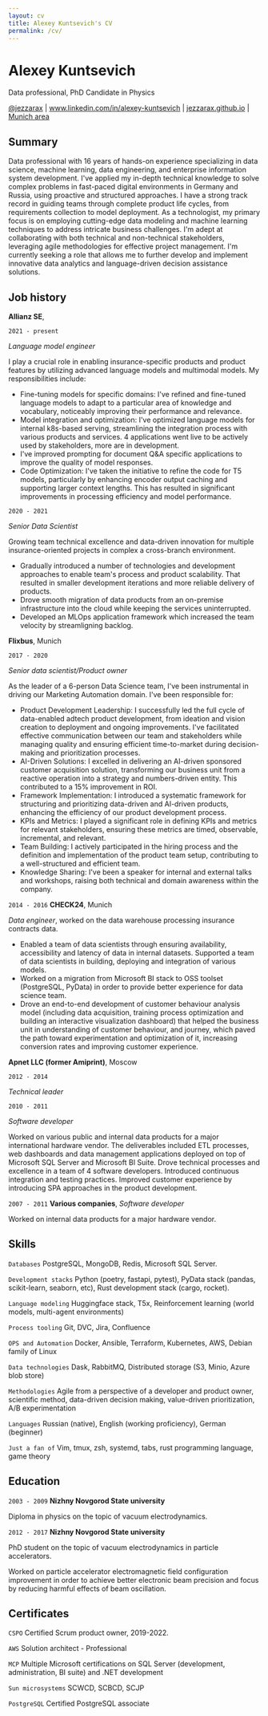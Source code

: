 ```yaml
---
layout: cv
title: Alexey Kuntsevich's CV
permalink: /cv/
---
```


# Alexey Kuntsevich
Data professional, PhD Candidate in Physics

<div id="webaddress">
<a href="https://twitter.com/jezzarax">@jezzarax</a>
| <a href="https://www.linkedin.com/in/alexey-kuntsevich">www.linkedin.com/in/alexey-kuntsevich</a>
| <a href="/blog/">jezzarax.github.io</a>
| <a href="https://goo.gl/maps/jxpZWvSq8uHwnLBC7">Munich area</a>
</div>


## Summary

Data professional with 16 years of hands-on experience specializing in data science, machine learning, data engineering, and enterprise information system development. I've applied my in-depth technical knowledge to solve complex problems in fast-paced digital environments in Germany and Russia, using proactive and structured approaches. I have a strong track record in guiding teams through complete product life cycles, from requirements collection to model deployment. As a technologist, my primary focus is on employing cutting-edge data modeling and machine learning techniques to address intricate business challenges. I'm adept at collaborating with both technical and non-technical stakeholders, leveraging agile methodologies for effective project management. I'm currently seeking a role that allows me to further develop and implement innovative data analytics and language-driven decision assistance solutions.


## Job history

__Allianz SE__, 

`2021 - present`

*Language model engineer*

I play a crucial role in enabling insurance-specific products and product features by utilizing advanced language models and multimodal models. My responsibilities include:

* Fine-tuning models for specific domains: I've refined and fine-tuned language models to adapt to a particular area of knowledge and vocabulary, noticeably improving their performance and relevance.
* Model integration and optimization: I've optimized language models for internal k8s-based serving, streamlining the integration process with various products and services. 4 applications went live to be actively used by stakeholders, more are in development.
* I've improved prompting for document Q&A specific applications to improve the quality of model responses.
* Code Optimization: I've taken the initiative to refine the code for T5 models, particularly by enhancing encoder output caching and supporting larger context lengths. This has resulted in significant improvements in processing efficiency and model performance.

`2020 - 2021`

*Senior Data Scientist*

Growing team technical excellence and data-driven innovation for multiple insurance-oriented projects in complex a cross-branch environment.

* Gradually introduced a number of technologies and development approaches to enable team's process and product scalability. That resulted in smaller development iterations and more reliable delivery of products.
* Drove smooth migration of data products from an on-premise infrastructure into the cloud while keeping the services uninterrupted.
* Developed an MLOps application framework which increased the team velocity by streamligning backlog.


__Flixbus__, Munich

`2017 - 2020`

*Senior data scientist/Product owner*

As the leader of a 6-person Data Science team, I've been instrumental in driving our Marketing Automation domain. I've been responsible for:

* Product Development Leadership: I successfully led the full cycle of data-enabled adtech product development, from ideation and vision creation to deployment and ongoing improvements. I've facilitated effective communication between our team and stakeholders while managing quality and ensuring efficient time-to-market during decision-making and prioritization processes.
* AI-Driven Solutions: I excelled in delivering an AI-driven sponsored customer acquisition solution, transforming our business unit from a reactive operation into a strategy and numbers-driven entity. This contributed to a 15% improvement in ROI.
* Framework Implementation: I introduced a systematic framework for structuring and prioritizing data-driven and AI-driven products, enhancing the efficiency of our product development process.
* KPIs and Metrics: I played a significant role in defining KPIs and metrics for relevant stakeholders, ensuring these metrics are timed, observable, incremental, and relevant.
* Team Building: I actively participated in the hiring process and the definition and implementation of the product team setup, contributing to a well-structured and efficient team.
* Knowledge Sharing: I've been a speaker for internal and external talks and workshops, raising both technical and domain awareness within the company.

`2014 - 2016`
__CHECK24__, Munich

*Data engineer*, worked on the data warehouse processing insurance contracts data.

* Enabled a team of data scientists through ensuring availability, accessibility and latency of data in internal datasets. Supported a team of data scientists in building, deploying and integration of various models.
* Worked on a migration from Microsoft BI stack to OSS toolset (PostgreSQL, PyData) in order to provide better experience for data science team.
* Drove an end-to-end development of customer behaviour analysis model (including data acquisition, training process optimization and building an interactive visualization dashboard) that helped the business unit in understanding of customer behaviour, and journey, which paved the path toward experimentation and optimization of it, increasing conversion rates and improving customer experience.

__Apnet LLC (former Amiprint)__, Moscow

`2012 - 2014`

*Technical leader*

`2010 - 2011`

*Software developer*

Worked on various public and internal data products for a major international hardware vendor. The deliverables included ETL processes, web dashboards and data management applications deployed on top of Microsoft SQL Server and Microsoft BI Suite. Drove technical processes and excellence in a team of 4 software developers. Introduced continuous integration and testing practices. Improved customer experience by introducing SPA approaches in the product development.

`2007 - 2011`
__Various companies__, *Software developer*

Worked on internal data products for a major hardware vendor.



## Skills

`Databases` PostgreSQL, MongoDB, Redis, Microsoft SQL Server.

`Development stacks` Python (poetry, fastapi, pytest), PyData stack (pandas, scikit-learn, seaborn, etc), Rust development stack (cargo, rocket).

`Language modeling` Huggingface stack, T5x, Reinforcement learning (world models, multi-agent environments)

`Process tooling` Git, DVC, Jira, Confluence

`OPS and Automation` Docker, Ansible, Terraform, Kubernetes, AWS, Debian family of Linux

`Data technologies` Dask, RabbitMQ, Distributed storage (S3, Minio, Azure blob store)

`Methodologies` Agile from a perspective of a developer and product owner, scientific method, data-driven decision making, value-driven prioritization, A/B experimentation

`Languages` Russian (native), English (working proficiency), German (beginner)

`Just a fan of` Vim, tmux, zsh, systemd, tabs, rust programming language, game theory

## Education

`2003 - 2009`
__Nizhny Novgorod State university__

Diploma in physics on the topic of vacuum electrodynamics.

`2012 - 2017`
__Nizhny Novgorod State university__

PhD student on the topic of vacuum electrodynamics in particle accelerators.

Worked on particle accelerator electromagnetic field configuration improvement in order to achieve better electronic beam precision and focus by reducing harmful effects of beam oscillation.


## Certificates

`CSPO` Certified Scrum product owner, 2019-2022.

`AWS` Solution architect - Professional

`MCP` Multiple Microsoft certifications on SQL Server (development, administration, BI suite) and .NET development

`Sun microsystems` SCWCD, SCBCD, SCJP

`PostgreSQL` Certified PostgreSQL associate


<!-- ### Footer

Last updated: June 2023 -->



